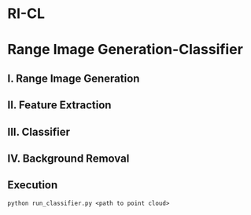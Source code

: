 # RI-CL
Range Image Generation-Classifier
===

I. Range Image Generation
---

II. Feature Extraction
---

III. Classifier 
---

IV. Background Removal
---

Execution
---

```
python run_classifier.py <path to point cloud>
```
